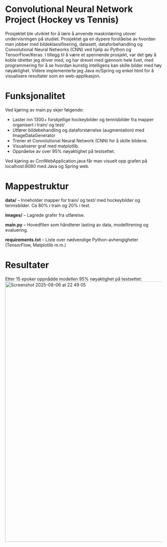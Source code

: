 # Convolutional Neural Network Project (Hockey vs Tennis)
Prosjektet ble utviklet for å lære å anvende maskinlæring utover undervisningen på studiet. Prosjektet ga en dypere forståelse av hvordan man jobber med bildeklassifisering, datasett, dataforbehandling og Convolutional Neural Networks (CNN) ved hjelp av Python og TensorFlow/Keras. I tillegg til å være et spennende prosjekt, var det gøy å koble idretter jeg driver med, og har drevet med gjennom hele livet, med programmering for å se hvordan kunstig intelligens kan skille bilder med høy nøyaktighet. Videre implementerte jeg Java m/Spring og enkel html for å visualisere resultater som en web-applikasjon.

# Funksjonalitet
Ved kjøring av main.py skjer følgende:
- Laster inn 1300+ forskjellige hockeybilder og tennisbilder fra mapper organisert i train/ og test/
- Utfører bildebehandling og dataforstørrelse (augmentation) med ImageDataGenerator
- Trener et Convolutional Neural Network (CNN) for å skille bildene.
- Visualiserer graf med matplotlib.
- Oppnåelse av over 95% nøyaktighet på testsettet.

Ved kjøring av CnnWebApplication.java får man visuelt opp grafen på localhost:8080 med Java og Spring web.

# Mappestruktur
**data/** – Inneholder mapper for train/ og test/ med hockeybilder og tennisbilder. Ca 80% i train og 20% i test.

**images/** – Lagrede grafer fra utførelse.

**main.py** – Hovedfilen som håndterer lasting av data, modelltrening og evaluering.

**requirements.txt** – Liste over nødvendige Python-avhengigheter (TensorFlow, Matplotlib m.m.)

# Resultater
Etter 15 epoker oppnådde modellen 95% nøyaktighet på testsettet:
<img width="1680" height="836" alt="Screenshot 2025-08-06 at 22 49 05" src="https://github.com/user-attachments/assets/85ce5569-0c3a-41e5-a80f-b023000ea193" />

